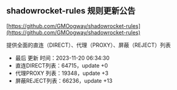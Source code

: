 ## shadowrocket-rules 规则更新公告

[https://github.com/GMOogway/shadowrocket-rules](https://github.com/GMOogway/shadowrocket-rules)

提供全面的直连（DIRECT）、代理（PROXY）、屏蔽（REJECT）列表
- 最后 更新 时间：2023-11-20 06:34:30
- 直连DIRECT列表：64715，update +0
- 代理PROXY 列表：19348，update +3
- 屏蔽REJECT列表：66236，update +13